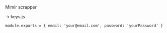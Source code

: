 Mimir scrapper

-> keys.js

`
module.exports = {
  email: 'your@email.com',
  password: 'yourPassword'
}
`
